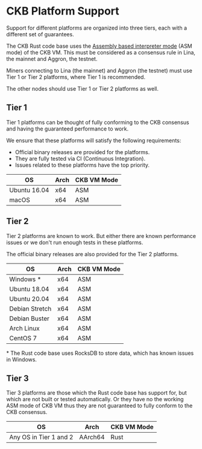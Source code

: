 # CKB Platform Support

Support for different platforms are organized into three tiers, each with a different set of guarantees.

The CKB Rust code base uses the [Assembly based interpreter mode](https://github.com/nervosnetwork/ckb-vm#notes-on-different-modes) (ASM mode) of the CKB VM. This must be considered as a consensus rule in Lina, the mainnet and Aggron, the testnet.

Miners connecting to Lina (the mainnet) and Aggron (the testnet) must use Tier 1 or Tier 2 platforms, where Tier 1 is recommended.

The other nodes should use Tier 1 or Tier 2 platforms as well.

## Tier 1

Tier 1 platforms can be thought of fully conforming to the CKB consensus and having the guaranteed performance to work.

We ensure that these platforms will satisfy the following requirements:

-   Official binary releases are provided for the platforms.
-   They are fully tested via CI (Continuous Integration).
-   Issues related to these platforms have the top priority.

| OS | Arch | CKB VM Mode |
| --- | --- | --- |
| Ubuntu 16.04 | x64 | ASM |
| macOS | x64 | ASM |

## Tier 2

Tier 2 platforms are known to work. But either there are known performance issues or we don't run enough tests in these platforms.

The official binary releases are also provided for the Tier 2 platforms.

| OS | Arch | CKB VM Mode |
| --- | --- | --- |
| Windows \* | x64 | ASM |
| Ubuntu 18.04 | x64 | ASM |
| Ubuntu 20.04 | x64 | ASM |
| Debian Stretch | x64 | ASM |
| Debian Buster | x64 | ASM |
| Arch Linux | x64 | ASM |
| CentOS 7 | x64 | ASM |

\* The Rust code base uses RocksDB to store data, which has known issues in Windows.

## Tier 3

Tier 3 platforms are those which the Rust code base has support for,  but which are not built or tested automatically. Or they have no the working ASM mode of CKB VM thus they are not guaranteed to fully conform to the CKB consensus.

| OS | Arch | CKB VM Mode |
| --- | --- | --- |
| Any OS in Tier 1 and 2 | AArch64 | Rust |
